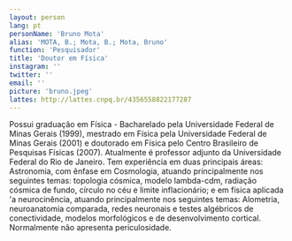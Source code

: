 ```yaml
---
layout: person
lang: pt
personName: 'Bruno Mota'
alias: 'MOTA, B.; Mota, B.; Mota, Bruno'
function: 'Pesquisador'
title: 'Doutor em Física'
instagram: ''
twitter: ''
email: ''
picture: 'bruno.jpeg'
lattes: http://lattes.cnpq.br/4356558822177287
---
```


Possui graduação em Física - Bacharelado pela Universidade Federal de Minas Gerais (1999), mestrado em Física pela Universidade Federal de Minas Gerais (2001) e doutorado em Física pelo Centro Brasileiro de Pesquisas Físicas (2007). Atualmente é professor adjunto da Universidade Federal do Rio de Janeiro. Tem experiência em duas principais áreas: Astronomia, com ênfase em Cosmologia, atuando principalmente nos seguintes temas: topologia cósmica, modelo lambda-cdm, radiação cósmica de fundo, círculo no céu e limite inflacionário; e em física aplicada 'a neurocinência, atuando principalmente nos seguintes temas: Alometria, neuroanatomia comparada, redes neuronais e testes algébricos de conectividade, modelos morfológicos e de desenvolvimento cortical. Normalmente não apresenta periculosidade.